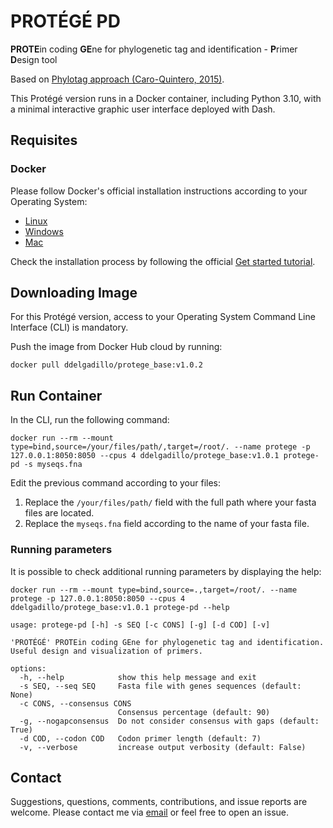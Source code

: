 # PROTÉGÉ PD

**PROTE**in coding **GE**ne for phylogenetic tag and identification - **P**rimer **D**esign tool

Based on [Phylotag approach (Caro-Quintero, 2015)](https://academic.oup.com/gbe/article/7/12/3416/2467318).

This Protégé version runs in a Docker container, including Python 3.10, with a minimal interactive graphic user interface deployed with Dash.

## Requisites
### Docker

Please follow Docker's official installation instructions according to your Operating System:

- [Linux](https://docs.docker.com/desktop/install/linux-install/)
- [Windows](https://docs.docker.com/desktop/install/windows-install/)
- [Mac](https://docs.docker.com/desktop/install/mac-install/)
 
Check the installation process by following the official [Get started tutorial](https://docs.docker.com/desktop/get-started/).

## Downloading Image

For this Protégé version, access to your Operating System Command Line Interface (CLI) is mandatory.

Push the image from Docker Hub cloud by running:

```
docker pull ddelgadillo/protege_base:v1.0.2
```

## Run Container

In the CLI, run the following command:

```
docker run --rm --mount type=bind,source=/your/files/path/,target=/root/. --name protege -p 127.0.0.1:8050:8050 --cpus 4 ddelgadillo/protege_base:v1.0.1 protege-pd -s myseqs.fna
```

Edit the previous command according to your files:

1. Replace the `/your/files/path/` field with the full path where your fasta files are located.
2. Replace the `myseqs.fna` field according to the name of your fasta file.

### Running parameters
It is possible to check additional running parameters by displaying the help:

```
docker run --rm --mount type=bind,source=.,target=/root/. --name protege -p 127.0.0.1:8050:8050 --cpus 4 ddelgadillo/protege_base:v1.0.1 protege-pd --help

usage: protege-pd [-h] -s SEQ [-c CONS] [-g] [-d COD] [-v]

'PROTÉGÉ' PROTEin coding GEne for phylogenetic tag and identification. Useful design and visualization of primers.

options:
  -h, --help            show this help message and exit
  -s SEQ, --seq SEQ     Fasta file with genes sequences (default: None)
  -c CONS, --consensus CONS
                        Consensus percentage (default: 90)
  -g, --nogapconsensus  Do not consider consensus with gaps (default: True)
  -d COD, --codon COD   Codon primer length (default: 7)
  -v, --verbose         increase output verbosity (default: False)
```

## Contact
Suggestions, questions, comments, contributions, and issue reports are welcome. Please contact me via [email](mailto:diegodelgadilloduran@gmail.com) or feel free to open an issue.


